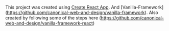 This project was created using [Create React App](https://github.com/facebook/create-react-app).
And [Vanilla-Framework] (https://github.com/canonical-web-and-design/vanilla-framework).
Also created by following some of the steps here (https://github.com/canonical-web-and-design/vanilla-framework-react)